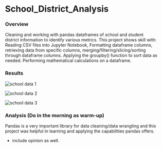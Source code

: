 # School_District_Analysis


### Overview

Cleaning and working with pandas dataframes of school and student district information to identify various metrics. This project shows skill with: Reading CSV files into Jupyter Notebook, Formatting dataframe columns, retrieving data from specific columns, merging/filtering/slicing/sorting through dataframe columns. Applying the groupby() function to sort data as needed. Performing mathematical calculations on a dataframe. 


### Results

![school data 1](https://github.com/adarshkhub/School_District_Analysis/assets/67844710/3304d646-d1eb-4b9a-854e-e69d4fb70cf7)



![school data 2](https://github.com/adarshkhub/School_District_Analysis/assets/67844710/a304fb73-217e-48bb-b9c8-a7a2cf34c054)


![school data 3](https://github.com/adarshkhub/School_District_Analysis/assets/67844710/f3c01d47-9c6e-469f-bf8a-ba96d926bd83)

### Analysis (Do in the morning as warm-up)

Pandas is a very important library for data cleaning/data wrangling and this project was helpful in learning and applying the capabilities pandas offers. 

- include opinion as well.
